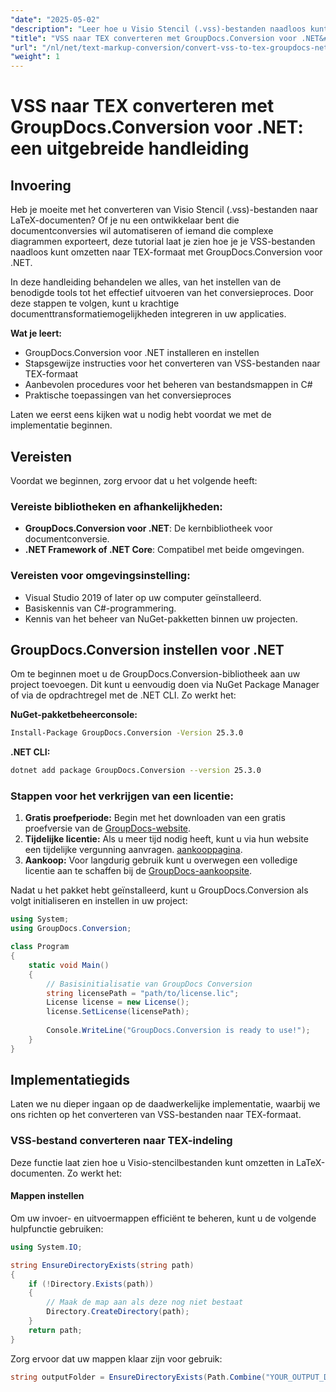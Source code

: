 ```yaml
---
"date": "2025-05-02"
"description": "Leer hoe u Visio Stencil (.vss)-bestanden naadloos kunt converteren naar LaTeX-documenten met GroupDocs.Conversion voor .NET. Deze stapsgewijze handleiding behandelt de installatie, conversie en aanbevolen procedures."
"title": "VSS naar TEX converteren met GroupDocs.Conversion voor .NET&#58; een uitgebreide handleiding"
"url": "/nl/net/text-markup-conversion/convert-vss-to-tex-groupdocs-net/"
"weight": 1
---
```


# VSS naar TEX converteren met GroupDocs.Conversion voor .NET: een uitgebreide handleiding

## Invoering
Heb je moeite met het converteren van Visio Stencil (.vss)-bestanden naar LaTeX-documenten? Of je nu een ontwikkelaar bent die documentconversies wil automatiseren of iemand die complexe diagrammen exporteert, deze tutorial laat je zien hoe je je VSS-bestanden naadloos kunt omzetten naar TEX-formaat met GroupDocs.Conversion voor .NET. 

In deze handleiding behandelen we alles, van het instellen van de benodigde tools tot het effectief uitvoeren van het conversieproces. Door deze stappen te volgen, kunt u krachtige documenttransformatiemogelijkheden integreren in uw applicaties.

**Wat je leert:**
- GroupDocs.Conversion voor .NET installeren en instellen
- Stapsgewijze instructies voor het converteren van VSS-bestanden naar TEX-formaat
- Aanbevolen procedures voor het beheren van bestandsmappen in C#
- Praktische toepassingen van het conversieproces

Laten we eerst eens kijken wat u nodig hebt voordat we met de implementatie beginnen.

## Vereisten
Voordat we beginnen, zorg ervoor dat u het volgende heeft:

### Vereiste bibliotheken en afhankelijkheden:
- **GroupDocs.Conversion voor .NET**: De kernbibliotheek voor documentconversie.
- **.NET Framework of .NET Core**: Compatibel met beide omgevingen.

### Vereisten voor omgevingsinstelling:
- Visual Studio 2019 of later op uw computer geïnstalleerd.
- Basiskennis van C#-programmering.
- Kennis van het beheer van NuGet-pakketten binnen uw projecten.

## GroupDocs.Conversion instellen voor .NET
Om te beginnen moet u de GroupDocs.Conversion-bibliotheek aan uw project toevoegen. Dit kunt u eenvoudig doen via NuGet Package Manager of via de opdrachtregel met de .NET CLI. Zo werkt het:

**NuGet-pakketbeheerconsole:**
```bash
Install-Package GroupDocs.Conversion -Version 25.3.0
```

**.NET CLI:**
```bash
dotnet add package GroupDocs.Conversion --version 25.3.0
```

### Stappen voor het verkrijgen van een licentie:
1. **Gratis proefperiode:** Begin met het downloaden van een gratis proefversie van de [GroupDocs-website](https://releases.groupdocs.com/conversion/net/).
2. **Tijdelijke licentie:** Als u meer tijd nodig heeft, kunt u via hun website een tijdelijke vergunning aanvragen. [aankooppagina](https://purchase.groupdocs.com/temporary-license/).
3. **Aankoop:** Voor langdurig gebruik kunt u overwegen een volledige licentie aan te schaffen bij de [GroupDocs-aankoopsite](https://purchase.groupdocs.com/buy).

Nadat u het pakket hebt geïnstalleerd, kunt u GroupDocs.Conversion als volgt initialiseren en instellen in uw project:

```csharp
using System;
using GroupDocs.Conversion;

class Program
{
    static void Main()
    {
        // Basisinitialisatie van GroupDocs Conversion
        string licensePath = "path/to/license.lic";
        License license = new License();
        license.SetLicense(licensePath);
        
        Console.WriteLine("GroupDocs.Conversion is ready to use!");
    }
}
```

## Implementatiegids
Laten we nu dieper ingaan op de daadwerkelijke implementatie, waarbij we ons richten op het converteren van VSS-bestanden naar TEX-formaat.

### VSS-bestand converteren naar TEX-indeling
Deze functie laat zien hoe u Visio-stencilbestanden kunt omzetten in LaTeX-documenten. Zo werkt het:

#### Mappen instellen
Om uw invoer- en uitvoermappen efficiënt te beheren, kunt u de volgende hulpfunctie gebruiken:

```csharp
using System.IO;

string EnsureDirectoryExists(string path)
{
    if (!Directory.Exists(path))
    {
        // Maak de map aan als deze nog niet bestaat
        Directory.CreateDirectory(path);
    }
    return path;
}
```

Zorg ervoor dat uw mappen klaar zijn voor gebruik:
```csharp
string outputFolder = EnsureDirectoryExists(Path.Combine("YOUR_OUTPUT_DIRECTORY\